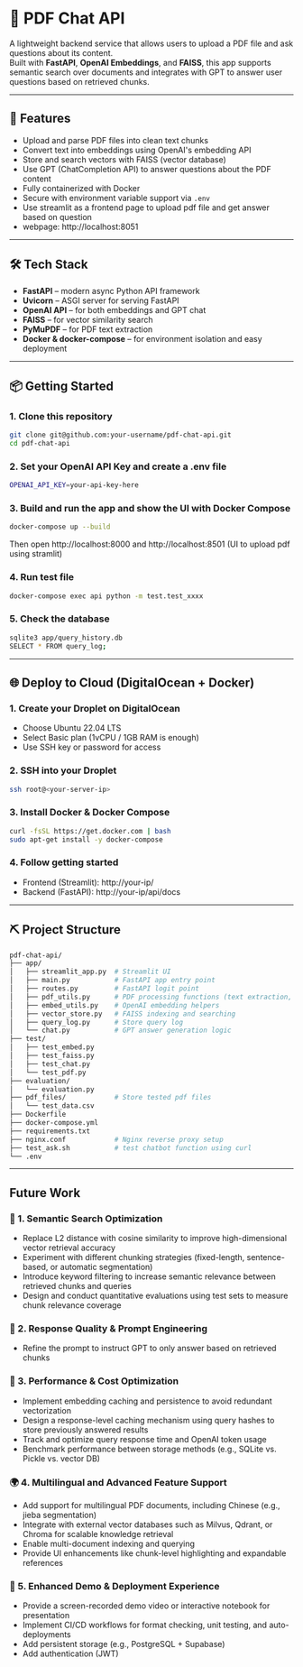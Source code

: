 # 📄 PDF Chat API

A lightweight backend service that allows users to upload a PDF file and ask questions about its content.  
Built with **FastAPI**, **OpenAI Embeddings**, and **FAISS**, this app supports semantic search over documents and integrates with GPT to answer user questions based on retrieved chunks.

---

## 🚀 Features

- Upload and parse PDF files into clean text chunks
- Convert text into embeddings using OpenAI's embedding API
- Store and search vectors with FAISS (vector database)
- Use GPT (ChatCompletion API) to answer questions about the PDF content
- Fully containerized with Docker
- Secure with environment variable support via `.env`
- Use streamlit as a frontend page to upload pdf file and get answer based on question
- webpage: http://localhost:8051

---

## 🛠️ Tech Stack

- **FastAPI** – modern async Python API framework  
- **Uvicorn** – ASGI server for serving FastAPI  
- **OpenAI API** – for both embeddings and GPT chat  
- **FAISS** – for vector similarity search  
- **PyMuPDF** – for PDF text extraction  
- **Docker & docker-compose** – for environment isolation and easy deployment

---

## 📦 Getting Started

### 1. Clone this repository

```bash
git clone git@github.com:your-username/pdf-chat-api.git
cd pdf-chat-api
```

### 2. Set your OpenAI API Key and create a .env file
```bash
OPENAI_API_KEY=your-api-key-here
```

### 3. Build and run the app and show the UI with Docker Compose
```bash
docker-compose up --build
```
Then open http://localhost:8000
and
http://localhost:8501 (UI to upload pdf using stramlit)

### 4. Run test file
```bash
docker-compose exec api python -m test.test_xxxx
```

### 5. Check the database
```bash
sqlite3 app/query_history.db
SELECT * FROM query_log;
```

---
## 🌐 Deploy to Cloud (DigitalOcean + Docker)

### 1. Create your Droplet on DigitalOcean
- Choose Ubuntu 22.04 LTS
- Select Basic plan (1vCPU / 1GB RAM is enough)
- Use SSH key or password for access

### 2. SSH into your Droplet
```bash
ssh root@<your-server-ip>
```
### 3. Install Docker & Docker Compose
```bash
curl -fsSL https://get.docker.com | bash
sudo apt-get install -y docker-compose
```
### 4. Follow getting started
- Frontend (Streamlit): http://your-ip/
- Backend (FastAPI): http://your-ip/api/docs
---

## ⛏️ Project Structure
```bash
pdf-chat-api/
├── app/
│   ├── streamlit_app.py  # Streamlit UI
│   ├── main.py           # FastAPI app entry point
│   ├── routes.py         # FastAPI logit point
│   ├── pdf_utils.py      # PDF processing functions (text extraction, chunking)
│   ├── embed_utils.py    # OpenAI embedding helpers
│   ├── vector_store.py   # FAISS indexing and searching
│   ├── query_log.py      # Store query log
│   └── chat.py           # GPT answer generation logic
├── test/
│   ├── test_embed.py    
│   ├── test_faiss.py   
│   ├── test_chat.py
│   └── test_pdf.py
├── evaluation/
│   └── evaluation.py    
├── pdf_files/            # Store tested pdf files
│   └── test_data.csv  
├── Dockerfile
├── docker-compose.yml
├── requirements.txt
├── nginx.conf            # Nginx reverse proxy setup
├── test_ask.sh           # test chatbot function using curl
└── .env
```

---

## Future Work
### 🧠 1. Semantic Search Optimization
- Replace L2 distance with cosine similarity to improve high-dimensional vector retrieval accuracy
- Experiment with different chunking strategies (fixed-length, sentence-based, or automatic segmentation)
- Introduce keyword filtering to increase semantic relevance between retrieved chunks and queries
- Design and conduct quantitative evaluations using test sets to measure chunk relevance coverage  
### 🤖 2. Response Quality & Prompt Engineering
- Refine the prompt to instruct GPT to only answer based on retrieved chunks  
### 🚀 3. Performance & Cost Optimization
- Implement embedding caching and persistence to avoid redundant vectorization
- Design a response-level caching mechanism using query hashes to store previously answered results
- Track and optimize query response time and OpenAI token usage
- Benchmark performance between storage methods (e.g., SQLite vs. Pickle vs. vector DB)  
### 🌍 4. Multilingual and Advanced Feature Support
- Add support for multilingual PDF documents, including Chinese (e.g., jieba segmentation)
- Integrate with external vector databases such as Milvus, Qdrant, or Chroma for scalable knowledge retrieval
- Enable multi-document indexing and querying
- Provide UI enhancements like chunk-level highlighting and expandable references  
### 🧪 5. Enhanced Demo & Deployment Experience
- Provide a screen-recorded demo video or interactive notebook for presentation
- Implement CI/CD workflows for format checking, unit testing, and auto-deployments
- Add persistent storage (e.g., PostgreSQL + Supabase)
- Add authentication (JWT)
